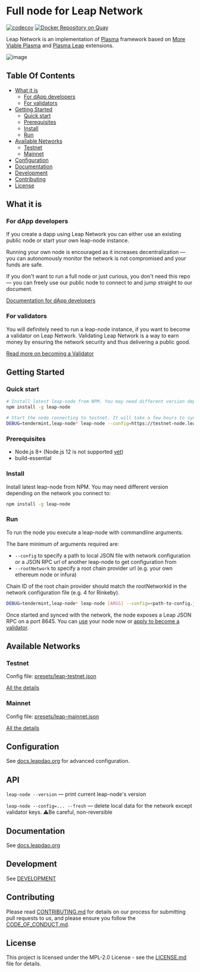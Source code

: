 # Full node for Leap Network

[![codecov](https://codecov.io/gh/leapdao/leap-node/branch/master/graph/badge.svg)](https://codecov.io/gh/leapdao/leap-node)
[![Docker Repository on Quay](https://quay.io/repository/leapdao/leap-node/status "Docker Repository on Quay")](https://quay.io/repository/leapdao/leap-node)

Leap Network is an implementation of [Plasma](http://learnplasma.org) framework based on [More Viable Plasma](https://github.com/omisego/elixir-omg/blob/master/docs/morevp.md) and [Plasma Leap](https://ethresear.ch/t/plasma-leap-a-state-enabled-computing-model-for-plasma/3539) extensions.

![image](https://user-images.githubusercontent.com/163447/70314944-96be4880-1829-11ea-81ef-66a7647af41e.png)

## Table Of Contents

* [What it is](#what-it-is)
  * [For dApp developers](#for-dapp-developers)
  * [For validators](#for-validators)
* [Getting Started](#getting-started)
  * [Quick start](#quick-start)
  * [Prerequisites](#prerequisites)
  * [Install](#install)
  * [Run](#run)
* [Available Networks](#available-networks)
  * [Testnet](#testnet)
  * [Mainnet](#mainnet)
* [Configuration](#configuration)
* [Documentation](#documentation)
* [Development](#development)
* [Contributing](#contributing)
* [License](#license)

## What it is

### For dApp developers

If you create a dapp using Leap Network you can either use an existing public node or start your own leap-node instance.

Running your own node is encouraged as it increases decentralization — you can autonomously monitor the network is not compromised and your funds are safe.

If you don't want to run a full node or just curious, you don't need this repo — you can freely use our public node to connect to and jump straight to our document.

<!-- TODO: better docs -->
[Documentation for dApp developers](https://docs.leapdao.org/)

### For validators

You will definitely need to run a leap-node instance, if you want to become a validator on Leap Network. Validating Leap Network is a way to earn money by ensuring the network security and thus delivering a public good.

<!-- TODO: better docs -->
[Read more on becoming a Validator](https://docs.leapdao.org/connect/#becoming-a-validator)

## Getting Started

### Quick start

```sh
# Install latest leap-node from NPM. You may need different version depending on the network you connect to.
npm install -g leap-node

# Start the node connecting to testnet. It will take a few hours to sync with the tip of the network.
DEBUG=tendermint,leap-node* leap-node --config=https://testnet-node.leapdao.org
```

### Prerequisites

* Node.js 8+ (Node.js 12 is not supported [yet](https://github.com/leapdao/leap-node/issues/346))
* build-essential

### Install

Install latest leap-node from NPM. You may need different version depending on the network you connect to:

```sh
npm install -g leap-node
```

### Run

To run the node you execute a leap-node with commandline arguments.

The bare minimum of arguments required are:

* `--config` to specify a path to local JSON file with network configuration or a JSON RPC url of another leap-node to get configuration from
* `--rootNetwork` to specify a root chain provider url (e.g. your own ethereum node or infura)

Chain ID of the root chain provider should match the rootNetworkId in the network configuration file (e.g. 4 for Rinkeby).

```sh
DEBUG=tendermint,leap-node* leap-node [ARGS] --config=<path-to-config.json> --rootNetwork=<root-network-provider-url>
```

<!-- TODO: link better docs here -->
Once started and synced with the network, the node exposes a Leap JSON RPC on a port 8645. You can [use](https://docs.leapdao.org/) your node now or [apply to become a validator](https://docs.leapdao.org/connect/#becoming-a-validator).

## Available Networks

### Testnet

Config file: [presets/leap-testnet.json](presets/leap-testnet.json)

[All the details](https://github.com/leapdao/leap-contracts/releases/tag/testnet)

### Mainnet

Config file: [presets/leap-mainnet.json](presets/leap-mainnet.json)

[All the details](https://github.com/leapdao/leap-contracts/releases/tag/v1.1.0-mainnet-v2)

## Configuration

<!-- TODO: better docs -->
See [docs.leapdao.org](https://docs.leapdao.org/how-to-use/) for advanced configuration.

## API

`leap-node --version` — print current leap-node's version

`leap-node --config=... --fresh` — delete local data for the network except validator keys. ⚠️Be careful, non-reversible

## Documentation

See [docs.leapdao.org](https://docs.leapdao.org)

## Development

See [DEVELOPMENT](DEVELOPMENT.md)

## Contributing

<!-- TODO: proper files -->
Please read [CONTRIBUTING.md](https://github.com/leapdao/meta/blob/master/CONTRIBUTION.md) for details on our process for submitting pull requests to us, and please ensure
you follow the [CODE_OF_CONDUCT.md](https://github.com/leapdao/meta/blob/master/CODE_OF_CONDUCT.md).

## License

This project is licensed under the MPL-2.0 License - see the [LICENSE.md](LICENSE.md) file for details.
